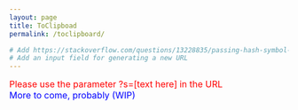 ```yaml
---
layout: page
title: ToClipboad
permalink: /toclipboard/

# Add https://stackoverflow.com/questions/13228835/passing-hash-symbol-in-request-parameter-of-url-not-working-in-firefox
# Add an input field for generating a new URL
---
```


<font size="3" color="red" id="copytext">Please use the parameter ?s=[text here] in the URL</font>
<br>
<font size="3" color="blue" >More to come, probably (WIP)</font>

<script src="{{ base.url | prepend: site.url }}/assets/js-base64/base64.min.js"></script>
<script src="{{ base.url | prepend: site.url }}/assets/js/toClipboard.js"></script>

